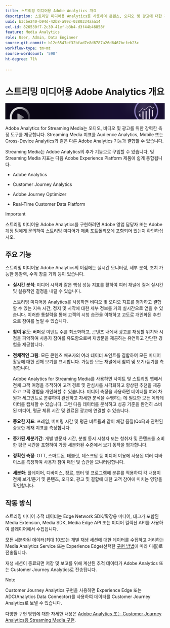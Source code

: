 ```yaml
---
title: 스트리밍 미디어용 Adobe Analytics 개요
description: 스트리밍 미디어용 Analytics를 사용하여 콘텐츠, 오디오 및 광고에 대한 강력한 통찰력을 얻으십시오.
uuid: b3cbe240-b94d-42b8-a99c-0280334aaa14
exl-id: 826530f7-2c39-41ef-b3b4-d3f44b46858f
feature: Media Analytics
role: User, Admin, Data Engineer
source-git-commit: b12e6547ef32bfad7e8d6787a26d6467bcfeb23c
workflow-type: tm+mt
source-wordcount: '590'
ht-degree: 71%

---
```


# 스트리밍 미디어용 Adobe Analytics 개요

![배너](./assets/media_analytics_banner.png)

Adobe Analytics for Streaming Media는 오디오, 비디오 및 광고를 위한 강력한 측정 도구를 제공합니다. Streaming Media 지표를 Audience Analytics, Mobile 또는 Cross-Device Analytics와 같은 다른 Adobe Analytics 기능과 결합할 수 있습니다.

Streaming Media는 Adobe Analytics의 추가 기능으로 구입할 수 있습니다<!-- update this when SKUs are available for other AEP products -->, 및 Streaming Media 지표는 다음 Adobe Experience Platform 제품에 쉽게 통합됩니다.

* Adobe Analytics

* Customer Journey Analytics

* Adobe Journey Optimizer

* Real-Time Customer Data Platform

>[!IMPORTANT]
>
>스트리밍 미디어용 Adobe Analytics를 구현하려면 Adobe 영업 담당자 또는 Adobe 계정 팀에게 문의하여 스트리밍 미디어가 제품 포트폴리오에 포함되어 있는지 확인하십시오.

## 주요 기능

스트리밍 미디어용 Adobe Analytics의 이점에는 실시간 모니터링, 세부 분석, 조치 가능한 통찰력, 수익 창출 기회 등이 있습니다.

* **실시간 분석**: 미디어 시작과 같은 핵심 성능 지표를 활하여 여러 채널에 걸쳐 실시간 및 실용적인 결정을 내릴 수 있습니다.

  스트리밍 미디어용 Analytics를 사용하면 비디오 및 오디오 지표를 평가하고 결합할 수 있는 지속 시간, 정지 및 시작에 대한 세부 정보를 거의 실시간으로 얻을 수 있습니다. 이러한 통찰력을 통해 고객의 시청 습관을 이해하고 고도로 개인화된 추천으로 참여를 높일 수 있습니다.

* **참여 유도**: 버퍼링 이벤트 수를 최소화하고, 콘텐츠 내에서 광고를 재생할 위치와 시점을 파악하여 사용자 참여를 유도함으로써 재방문을 제공하는 유연하고 간단한 경험을 제공합니다.

* **전체적인 그림**: 모든 콘텐츠 배포자의 여러 데이터 포인트를 결합하여 모든 미디어 활동에 대한 전체 보기를 표시합니다. 가능한 모든 채널에서 참여 및 보기/듣기를 측정합니다.

  Adobe Analytics for Streaming Media를 사용하면 사이트 및 스트리밍 앱에서 전체 고객 여정을 추적하여 고객 경로 및 관심사를 시각화하고 향상된 추천을 제공하고 고객 경험을 개인화할 수 있습니다.  미디어 측정을 사용하면 데이터를 여러 차원과 세그먼트로 분류하여 완전하고 자세한 분석을 수행하는 데 필요한 모든 메타데이터를 캡처할 수 있습니다. 그런 다음 데이터를 분석하고 성공 기준을 완전히 소비된 미디어, 평균 체류 시간 및 완료된 광고에 연결할 수 있습니다.

* **중요한 지표**: 프레임, 버퍼링 시간 및 평균 비트율과 같이 체감 품질(QoE)과 관련된 중요한 게재 지표를 측정합니다.

* **증가된 세분기간**: 개별 방문자 시간, 분별 동시 시청자 또는 청취자 및 콘텐츠를 소비한 평균 시간을 포함하여 가장 세분화된 수준에서 보기 동작을 평가합니다.

* **정확한 측정**: OTT, 스마트폰, 태블릿, 데스크탑 등 미디어 이용에 사용된 여러 디바이스를 측정하여 사용자 참여 패턴 및 습관을 모니터링합니다.

* **세분화**: 플레이어, 디바이스, 장르, 챕터 및 프로그램에 분류를 적용하여 각 내용이 전체 보기/듣기 및 콘텐츠, 오디오, 광고 및 결합에 대한 고객 참여에 미치는 영향을 확인합니다.


## 작동 방식

스트리밍 미디어 추적 데이터는 Edge Network SDK/확장용 미디어, 태그가 포함된 Media Extension, Media SDK, Media Edge API 또는 미디어 컬렉션 API를 사용하여 플레이어에서 수집됩니다.

모든 세분화된 데이터(최대 10초)는 개별 재생 세션에 대한 데이터를 수집하고 처리하는 Media Analytics Service 또는 Experience Edge(선택한 [구현 방법](/help/implementation/overview.md)에 따라 다름)로 전송됩니다.

재생 세션이 종료되면 저장 및 보고를 위해 계산된 추적 데이터가 Adobe Analytics 또는 Customer Journey Analytics로 전송됩니다.

>[!NOTE]
>
>Customer Journey Analytics 구현을 사용하면 Experience Edge 또는 ADC(Analytics Data Connector)를 사용하여 데이터를 Customer Journey Analytics로 보낼 수 있습니다.


다양한 구현 방법에 대한 자세한 내용은 [Adobe Analytics 또는 Customer Journey Analytics용 Streaming Media 구현](/help/implementation/overview.md).

